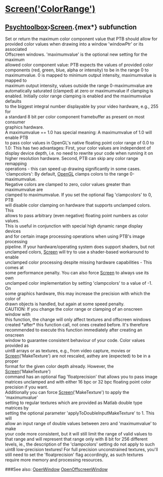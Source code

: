 # [Screen('ColorRange')](Screen-ColorRange) 
## [Psychtoolbox](Pyschtoolbox)&#8250;[Screen](Screen).{mex*} subfunction


Set or return the maximum color component value that PTB should allow for  
provided color values when drawing into a window 'windowPtr' or its associated  
Offscreen windows. 'maximumvalue' is the optional new setting for the maximum  
allowed color component value: PTB expects the values of provided color  
components (red, green, blue, alpha or intensity) to be in the range 0 to  
maximumvalue. 0 is mapped to minimum output intensity, maximumvalue is mapped to  
maximum output intensity, values outside the range 0-maximumvalue are  
automatically saturated (clamped) at zero or maximumvalue if clamping is  
enabled. Initially color range clamping is enabled and the maximumvalue defaults  
to the biggest integral number displayable by your video hardware, e.g., 255 for  
a standard 8 bit per color component framebuffer as present on most consumer  
graphics hardware.   
A maximumvalue == 1.0 has special meaning: A maximumvalue of 1.0 will enable PTB  
to pass color values in OpenGL's native floating point color range of 0.0 to  
1.0: This has two advantages: First, your color values are independent of  
display device depth, i.e. no need to rewrite your code when running it on  
higher resolution hardware. Second, PTB can skip any color range remapping  
operations - this can speed up drawing significantly in some cases.  
'clampcolors': By default, [OpenGL](OpenGL) clamps colors to the range 0-maximumvalue.  
Negative colors are clamped to zero, color values greater than maximumvalue are  
clamped to maximumvalue. If you set the optional flag 'clampcolors' to 0, PTB  
will disable color clamping on hardware that supports unclamped colors. This  
allows to pass arbitrary (even negative) floating point numbers as color values.  
This is useful in conjunction with special high dynamic range display devices  
and for certain image processing operations when using PTB's image processing  
pipeline. If your hardware/operating system does support shaders, but not  
unclamped colors, [Screen](Screen) will try to use a shader-based workaround to enable  
unclamped color processing despite missing hardware capabilities - This comes at  
some performance penalty. You can also force [Screen](Screen) to always use its own  
unclamped color implementation by setting 'clampcolors' to a value of -1. On  
some graphics hardware, this may increase the precision with which the color of  
drawn objects is handled, but again at some speed penalty.  
CAUTION: If you change the color range or clamping of an onscreen window with  
this function, the change will only affect textures and offscreen windows  
created \*after\* this function call, not ones created before. It's therefore  
recommended to execute this function immediately after creating an onscreen  
window to guarantee consistent behaviour of your code. Color values provided as  
uint8 arrays or as textures, e.g., from video capture, movies or  
[Screen](Screen)('MakeTexture') are not rescaled, asthey are (expected) to be in a proper  
format for the given color depth already. However, the [Screen](Screen)('MakeTexture')  
command has an optional flag 'floatprecision' that allows you to pass image  
matrices unclamped and with either 16 bpc or 32 bpc floating point color  
precision if you want.  
Additionally you can force [Screen](Screen)('MakeTexture') to apply the 'maximumvalue'  
setting to regular textures which are provided as Matlab double type matrices by  
setting the optional parameter 'applyToDoubleInputMakeTexture' to 1. This will  
allow an input range of double values between zero and 'maximumvalue' to make  
your code more consistent, but it will still limit the range of valid values to  
that range and will represent that range only with 8 bit for 256 different  
levels, ie., the description of the 'clampcolors' setting do not apply to such  
uint8 low-precision textures! For full precision unconstrained textures, you'll  
still need to set the 'floatprecision' flag accordingly, as such textures  
require more memory and processing resources.  


###See also:
[OpenWindow](Screen-OpenWindow) [OpenOffscreenWindow](Screen-OpenOffscreenWindow)
